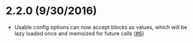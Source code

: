 2.2.0 (9/30/2016)
==================

* Usable config options can now accept blocks as values, which will be lazy loaded once and memoized for future calls ([#6](https://github.com/ridiculous/usable/pull/6))

